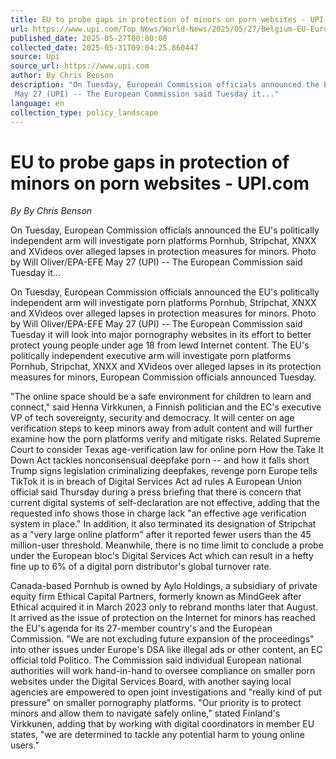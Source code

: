 ```yaml
---
title: EU to probe gaps in protection of minors on porn websites - UPI.com
url: https://www.upi.com/Top_News/World-News/2025/05/27/Belgium-EU-European-Commission-porn-minor-investigation/9841748360688/
published_date: 2025-05-27T00:00:00
collected_date: 2025-05-31T09:04:25.860447
source: Upi
source_url: https://www.upi.com
author: By Chris Benson
description: "On Tuesday, European Commission officials announced the EU's politically independent arm will investigate porn platforms Pornhub, Stripchat, XNXX and XVideos over alleged lapses in protection measures for minors. Photo by Will Oliver/EPA-EFE 
 May 27 (UPI) -- The European Commission said Tuesday it..."
language: en
collection_type: policy_landscape
---
```


# EU to probe gaps in protection of minors on porn websites - UPI.com

*By By Chris Benson*

On Tuesday, European Commission officials announced the EU's politically independent arm will investigate porn platforms Pornhub, Stripchat, XNXX and XVideos over alleged lapses in protection measures for minors. Photo by Will Oliver/EPA-EFE 
 May 27 (UPI) -- The European Commission said Tuesday it...

On Tuesday, European Commission officials announced the EU's politically independent arm will investigate porn platforms Pornhub, Stripchat, XNXX and XVideos over alleged lapses in protection measures for minors. Photo by Will Oliver/EPA-EFE 
 May 27 (UPI) -- The European Commission said Tuesday it will look into major pornography websites in its effort to better protect young people under age 18 from lewd Internet content. 
 The EU's politically independent executive arm will investigate porn platforms Pornhub, Stripchat, XNXX and XVideos over alleged lapses in its protection measures for minors, European Commission officials announced Tuesday.
 
 "The online space should be a safe environment for children to learn and connect," said Henna Virkkunen, a Finnish politician and the EC's executive VP of tech sovereignty, security and democracy. 
 It will center on age verification steps to keep minors away from adult content and will further examine how the porn platforms verify and mitigate risks.
 Related 
 Supreme Court to consider Texas age-verification law for online porn 
 How the Take It Down Act tackles nonconsensual deepfake porn -- and how it falls short 
 Trump signs legislation criminalizing deepfakes, revenge porn 
 Europe tells TikTok it is in breach of Digital Services Act ad rules 
 A European Union official said Thursday during a press briefing that there is concern that current digital systems of self-declaration are not effective, adding that the requested info shows those in charge lack "an effective age verification system in place." 
 In addition, it also terminated its designation of Stripchat as a "very large online platform" after it reported fewer users than the 45 million-user threshold. 
 Meanwhile, there is no time limit to conclude a probe under the European bloc's Digital Services Act which can result in a hefty fine up to 6% of a digital porn distributor's global turnover rate.
 
 Canada-based Pornhub is owned by Aylo Holdings, a subsidiary of private equity firm Ethical Capital Partners, formerly known as MindGeek after Ethical acquired it in March 2023 only to rebrand months later that August. 
 It arrived as the issue of protection on the Internet for minors has reached the EU's agenda for its 27-member country's and the European Commission. 
 "We are not excluding future expansion of the proceedings" into other issues under Europe's DSA like illegal ads or other content, an EC official told Politico. 
 The Commission said individual European national authorities will work hand-in-hand to oversee compliance on smaller porn websites under the Digital Services Board, with another saying local agencies are empowered to open joint investigations and "really kind of put pressure" on smaller pornography platforms. 
 "Our priority is to protect minors and allow them to navigate safely online," stated Finland's Virkkunen, adding that by working with digital coordinators in member EU states, "we are determined to tackle any potential harm to young online users."